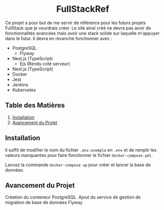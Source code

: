 <h1 align="center">FullStackRef</h1>

Ce projet a pour but de me servir de référence pour les futurs projets FullStack que je vourdrais créer. Le site ainsi créé ne devra pas avoir de fonctionnalités avancées mais avoir une stack solide sur laquelle m'appuyer dans le futur. Il devra en revanche fonctionner avec :

- PostgreSQL
    - Flyway
- Nest.js (TypeScript)
    - Ejs (Rendu coté serveur)
- Next.js (TypeScript)
- Docker
- Jest
- Jenkins
- Kubernetes

## Table des Matières

1. [Installation](#installation)
2. [Avancement du Projet](#avancement-du-projet)

## Installation

Il suffit de modifier le nom du fichier `.env.exemple` en `.env` et de remplir les valeurs manquantes pour faire fonctionner le fichier `docker-compose.yml`.

Lancez la commande `docker-compose up` pour créer et lancer la base de données.

## Avancement du Projet

Création du conteneur PostgreSQL.
Ajout du service de gestion de migration de base de données Flyway